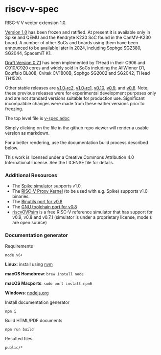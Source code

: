 # riscv-v-spec
RISC-V V vector extension 1.0.

[Version 1.0](https://github.com/riscv/riscv-v-spec/releases/tag/v1.0)
has been frozen and ratified. At present it is available only in Spike and QEMU and
the Kendryte K230 SoC found in the CanMV-K230 board. A number of other SoCs and boards
using them have been announced to be available later in 2024, including Sophgo SG2380, SG2044,
SpacemiT K1.

[Draft Version 0.7.1](https://github.com/brucehoult/riscv-v-spec/tree/0.7.1) has been
implemented by THead in their C906 and C910/C920 cores and widely sold in SoCs including
the AllWinner D1, Bouffalo BL808, Cvitek CV1800B, Sophgo SG2002 and SG2042, THead TH1520.

Other stable releases are
[v1.0-rc2](https://github.com/riscv/riscv-v-spec/releases/tag/v1.0-rc2),
[v1.0-rc1](https://github.com/riscv/riscv-v-spec/releases/tag/v1.0-rc1),
[v0.10](https://github.com/riscv/riscv-v-spec/releases/tag/v0.10),
[v0.9](https://github.com/riscv/riscv-v-spec/releases/tag/0.9), and
[v0.8](https://github.com/riscv/riscv-v-spec/releases/tag/0.8).
Note, these previous releases were for experimental development purposes only and are not standard versions suitable for production use. Significant incompatible changes were made from these earlier versions prior to freezing.

The top level file is [v-spec.adoc](./v-spec.adoc)

Simply clicking on the file in the github repo viewer will render a usable
version as markdown.

For a better rendering, use the documentation build process described
below.

This work is licensed under a Creative Commons Attribution 4.0
International License. See the LICENSE file for details.

### Additional Resources

- The [Spike simulator](https://github.com/riscv/riscv-isa-sim) supports v1.0.
- The [RISC-V Proxy Kernel](https://github.com/riscv/riscv-pk)
  (to be used with e.g. Spike) supports v1.0 binaries.
- The [Binutils port for v0.8](https://github.com/riscv/riscv-binutils-gdb/tree/rvv-0.8.x)
- The [GNU toolchain port for v0.8](https://github.com/riscv/riscv-gnu-toolchain/tree/rvv-0.8.x)
- [riscvOVPsim](https://github.com/riscv/riscv-ovpsim) is a free
  RISC-V reference simulator that has support for v0.9, v0.8 and
  v0.7.1 (simulator is under a proprietary license, models are
  open source)

### Documentation generator

Requirements

`node v6+`

**Linux**: install using [nvm](https://github.com/creationix/nvm)

**macOS Homebrew**: `brew install node`

**macOS Macports**: `sudo port install npm6`

**Windows**: [nodejs.org](https://nodejs.org/en/download/)

Install documentation generator

`npm i`

Build HTML/PDF documents

`npm run build`

Resulted files

`public/*`
